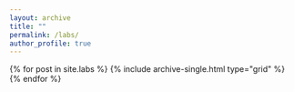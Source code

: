 ```yaml
---
layout: archive
title: ""
permalink: /labs/
author_profile: true
---
```

<div class="grid__wrapper">
  {% for post in site.labs %}
    {% include archive-single.html type="grid" %}
  {% endfor %}
</div>
